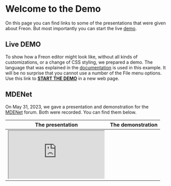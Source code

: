 # Welcome to the Demo

On this page you can find links to some of the presentations that were given about Freon. But most importantly you can start
the live <a href='/DocuProjectDemo?model=ShowCase' target='_blank'>demo</a>.

## Live DEMO

To show how a Freon editor might look like, without all kinds of customizations, or a change of CSS styling, we prepared
a demo. The language that was explained in the [documentation](/Documentation/Overview/Running_Example) is used in this example.
It will be no surprise that you cannot use a number of the File menu options.
Use this link to <a href='/DocuProjectDemo?model=ShowCase' target='_blank'><b>START THE DEMO</b></a> in a new web page.

[//]: # (todo get the demo to use external boxes and use the latest version of Freon to create it)
[//]: # (todo extend the MockServer)

## MDENet

On May 31, 2023, we gave a presentation and demonstration for the <a href="https://mde-network.com/" target="_blank">MDENet</a> forum.
Both were recorded. You can find them below.


| The presentation                                                                                                                               | The demonstration |
|------------------------------------------------------------------------------------------------------------------------------------------------| ----------- |
| <iframe src="https://www.youtube.com/embed/Eb9WGZyL92w" title='The presentation for MDENet, May 2023'/> | <iframe src="https://www.youtube.com/embed/pdQaCfRkgA8" title='The demo for MDENet, May 2023'/> |

